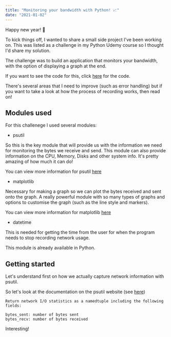 ```yaml
---
title: "Monitoring your bandwidth with Python! 📈"
date: "2021-01-02"
---
```


Happy new year! 🎉

To kick things off, I wanted to share a small side project I've been working on. This was listed as a challenge in my Python Udemy course so I thought I'd share my solution.

The challenge was to build an application that monitors your bandwidth, with the option of displaying a graph at the end.

If you want to see the code for this, click [here](https://gitlab.com/JoshBl_/python-bandwidth-monitor) for the code.

There's several areas that I need to improve (such as error handling) but if you want to take a look at how the process of recording works, then read on!

## Modules used

For this challenege I used several modules:

* psutil

So this is the key module that will provide us with the information we need for monitoring the bytes we receive and send. This module can also provide information on the CPU, Memory, Disks and other system info. It's pretty amazing of how much it can do!

You can view more information for psutil [here](https://pypi.org/project/psutil/)

* matplotlib

Necessary for making a graph so we can plot the bytes received and sent onto the graph. A really powerful module with so many types of graphs and options to customise the graph (such as the line style and markers).

You can view more information for matplotlib [here](https://matplotlib.org/index.html)

* datetime

This is needed for getting the time from the user for when the program needs to stop recording network usage.

This module is already available in Python.

## Getting started

Let's understand first on how we actually capture network information with psutil.

So let's look at the documentation on the psutil website (see [here](https://psutil.readthedocs.io/en/latest/#network))

```
Return network I/O statistics as a namedtuple including the following fields:

bytes_sent: number of bytes sent
bytes_recv: number of bytes received
```

Interesting!